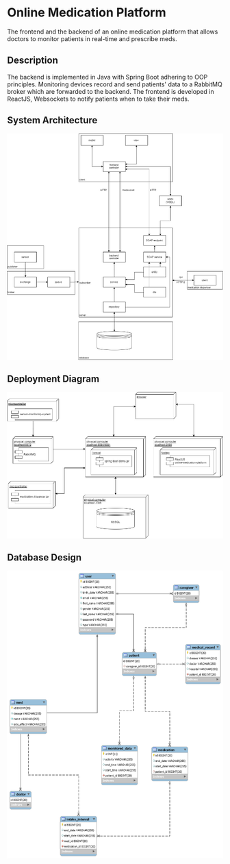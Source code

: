 # Online Medication Platform  
The frontend and the backend of an online medication platform that allows doctors to monitor patients in real-time and prescribe meds.  

## Description
The backend is implemented in Java with Spring Boot adhering to OOP principles. 
Monitoring devices record and send patients' data to a RabbitMQ broker which are forwarded to the backend.
The frontend is developed in ReactJS, Websockets to notify patients when to take their meds.

## System Architecture  
![System Architecture](images/system_architecture.jpg)

## Deployment Diagram  
![Deployement Diagram](images/deployment_diagram.jpg)

## Database Design
![Database Design](images/db_design.png)

